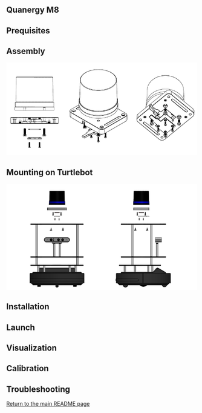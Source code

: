 ## Quanergy M8


## Prequisites


## Assembly
![](Resources/19-m8.png)

## Mounting on Turtlebot
![](Resources/19-turtlebot_m8.png)

## Installation


## Launch


## Visualization


## Calibration


## Troubleshooting



[Return to the main README page](/README.md)
